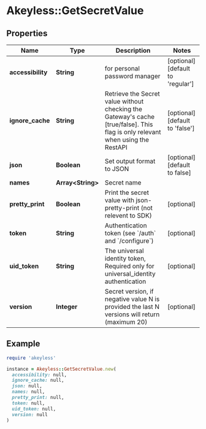 # Akeyless::GetSecretValue

## Properties

| Name | Type | Description | Notes |
| ---- | ---- | ----------- | ----- |
| **accessibility** | **String** | for personal password manager | [optional][default to &#39;regular&#39;] |
| **ignore_cache** | **String** | Retrieve the Secret value without checking the Gateway&#39;s cache [true/false]. This flag is only relevant when using the RestAPI | [optional][default to &#39;false&#39;] |
| **json** | **Boolean** | Set output format to JSON | [optional][default to false] |
| **names** | **Array&lt;String&gt;** | Secret name |  |
| **pretty_print** | **Boolean** | Print the secret value with json-pretty-print (not relevent to SDK) | [optional] |
| **token** | **String** | Authentication token (see &#x60;/auth&#x60; and &#x60;/configure&#x60;) | [optional] |
| **uid_token** | **String** | The universal identity token, Required only for universal_identity authentication | [optional] |
| **version** | **Integer** | Secret version, if negative value N is provided the last N versions will return (maximum 20) | [optional] |

## Example

```ruby
require 'akeyless'

instance = Akeyless::GetSecretValue.new(
  accessibility: null,
  ignore_cache: null,
  json: null,
  names: null,
  pretty_print: null,
  token: null,
  uid_token: null,
  version: null
)
```

